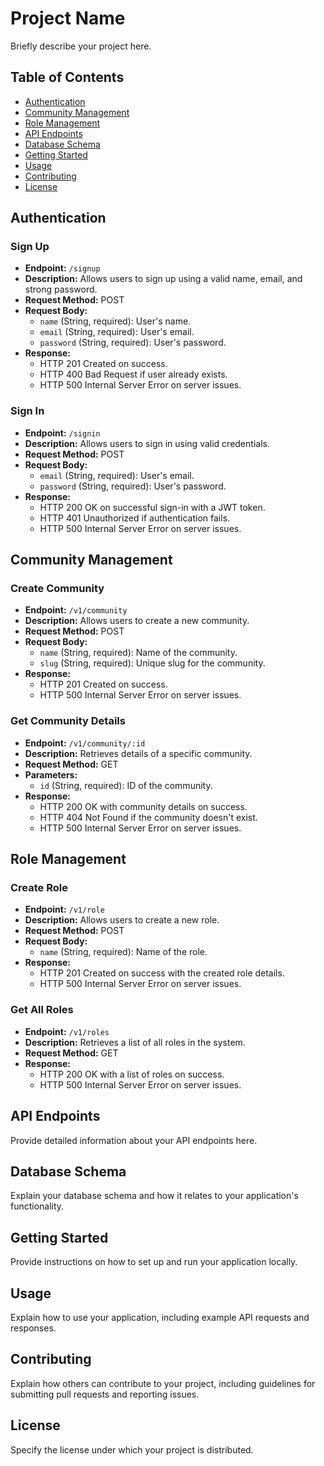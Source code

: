 # Project Name

Briefly describe your project here.

## Table of Contents

- [Authentication](#authentication)
- [Community Management](#community-management)
- [Role Management](#role-management)
- [API Endpoints](#api-endpoints)
- [Database Schema](#database-schema)
- [Getting Started](#getting-started)
- [Usage](#usage)
- [Contributing](#contributing)
- [License](#license)

## Authentication

### Sign Up

- **Endpoint:** `/signup`
- **Description:** Allows users to sign up using a valid name, email, and strong password.
- **Request Method:** POST
- **Request Body:**
  - `name` (String, required): User's name.
  - `email` (String, required): User's email.
  - `password` (String, required): User's password.
- **Response:**
  - HTTP 201 Created on success.
  - HTTP 400 Bad Request if user already exists.
  - HTTP 500 Internal Server Error on server issues.

### Sign In

- **Endpoint:** `/signin`
- **Description:** Allows users to sign in using valid credentials.
- **Request Method:** POST
- **Request Body:**
  - `email` (String, required): User's email.
  - `password` (String, required): User's password.
- **Response:**
  - HTTP 200 OK on successful sign-in with a JWT token.
  - HTTP 401 Unauthorized if authentication fails.
  - HTTP 500 Internal Server Error on server issues.

## Community Management

### Create Community

- **Endpoint:** `/v1/community`
- **Description:** Allows users to create a new community.
- **Request Method:** POST
- **Request Body:**
  - `name` (String, required): Name of the community.
  - `slug` (String, required): Unique slug for the community.
- **Response:**
  - HTTP 201 Created on success.
  - HTTP 500 Internal Server Error on server issues.

### Get Community Details

- **Endpoint:** `/v1/community/:id`
- **Description:** Retrieves details of a specific community.
- **Request Method:** GET
- **Parameters:**
  - `id` (String, required): ID of the community.
- **Response:**
  - HTTP 200 OK with community details on success.
  - HTTP 404 Not Found if the community doesn't exist.
  - HTTP 500 Internal Server Error on server issues.

## Role Management

### Create Role

- **Endpoint:** `/v1/role`
- **Description:** Allows users to create a new role.
- **Request Method:** POST
- **Request Body:**
  - `name` (String, required): Name of the role.
- **Response:**
  - HTTP 201 Created on success with the created role details.
  - HTTP 500 Internal Server Error on server issues.

### Get All Roles

- **Endpoint:** `/v1/roles`
- **Description:** Retrieves a list of all roles in the system.
- **Request Method:** GET
- **Response:**
  - HTTP 200 OK with a list of roles on success.
  - HTTP 500 Internal Server Error on server issues.

## API Endpoints

Provide detailed information about your API endpoints here.

## Database Schema

Explain your database schema and how it relates to your application's functionality.

## Getting Started

Provide instructions on how to set up and run your application locally.

## Usage

Explain how to use your application, including example API requests and responses.

## Contributing

Explain how others can contribute to your project, including guidelines for submitting pull requests and reporting issues.

## License

Specify the license under which your project is distributed.

